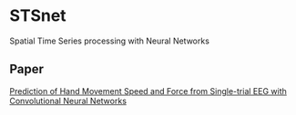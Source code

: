 # STSnet
Spatial Time Series processing with Neural Networks

## Paper
[Prediction of Hand Movement Speed and Force from Single-trial EEG with Convolutional Neural Networks][paper]

[paper]:https://doi.org/10.1101/492660
